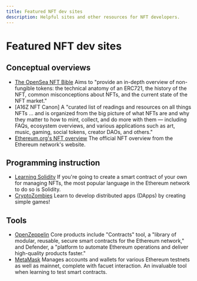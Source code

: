 ```yaml
---
title: Featured NFT dev sites
description: Helpful sites and other resources for NFT developers.
---
```

 # Featured NFT dev sites
 
 ## Conceptual overviews

- [The OpenSea NFT Bible](https://opensea.io/blog/guides/non-fungible-tokens/)
  Aims to "provide an in-depth overview of non-fungible tokens: the technical anatomy of an ERC721, the history of the NFT, common misconceptions about NFTs, and the current state of the NFT market." 
- [A16Z NFT Canon]
  A "curated list of readings and resources on all things NFTs ... and is organized from the big picture of what NFTs are and why they matter to how to mint, collect, and do more with them — including FAQs, ecosystem overviews, and various applications such as art, music, gaming, social tokens, creator DAOs, and others."
- [Ethereum.org's NFT overview](https://ethereum.org/en/nft/)
  The official NFT overview from the Ethereum network's website.
  
## Programming instruction
- [Learning Solidity](https://karl.tech/learning-solidity-part-1-deploy-a-contract/)
  If you're going to create a smart contract of your own for managing NFTs, the most popular language in the Ethereum network to do so is Solidity.
- [CryptoZombies](https://cryptozombies.io/) 
  Learn to develop distributed apps (DApps) by creating simple games!

## Tools

- [OpenZeppelin](https://openzeppelin.com/)
  Core products include "Contracts" tool, a "library of modular, reusable, secure smart contracts for the Ethereum network," and Defender, a "platform to automate Ethereum operations and deliver high-quality products faster."
- [MetaMask](https://docs.metamask.io/guide/)
  Manages accounts and wallets for various Ethereum testnets as well as mainnet, complete with facuet interaction. An invaluable tool when learning to test smart contracts.
